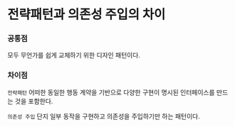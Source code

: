 # 전략패턴과 의존성 주입의 차이

### 공통점

모두 무언가를 쉽게 교체하기 위한 디자인 패턴이다.

### 차이점

`전략패턴`
어떠한 동일한 행동 계약을 기반으로 다양한 구현이 명시된 인터페이스를 만드는 것을 포함한다.

`의존성 주입`
단지 일부 동작을 구현하고 의존성을 주입하기만 하는 패턴이다.
